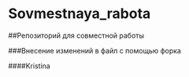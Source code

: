 # Sovmestnaya_rabota

##Репозиторий для совместной работы

###Внесение изменений в файл с помощью форка

####Kristina
